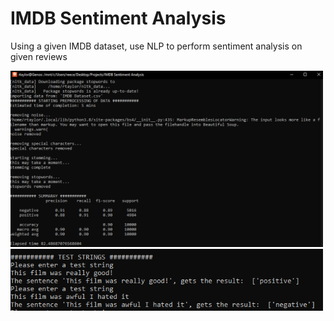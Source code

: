 # IMDB Sentiment Analysis
 Using a given IMDB dataset, use NLP to perform sentiment analysis on given reviews

<img src="Resources/sentanalysisexample.png" alt="drawing" width="500"/>
<br>
<img src="Resources/teststringexample.png" alt="drawing" width="500"/>
